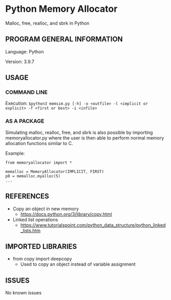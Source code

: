 # Python Memory Allocator
Malloc, free, realloc, and sbrk in Python

## PROGRAM GENERAL INFORMATION

Language: Python

Version: 3.9.7

## USAGE

### COMMAND LINE

Execution: ```$python3 memsim.py [-h] -o <outfile> -l <implicit or explicit> -f <first or best> -i <infile>```

### AS A PACKAGE

Simulating malloc, realloc, free, and sbrk is also possible by importing memoryallocator.py where the user is then able to perform normal memory allocation functions similar to C.

Example:

```
from memoryallocator import *

memalloc = MemoryAllocator(IMPLICIT, FIRST)
p0 = memalloc.myalloc(5)
...
```

## REFERENCES

* Copy an object in new memory
  * https://docs.python.org/3/library/copy.html
* Linked list operations
  * https://www.tutorialspoint.com/python_data_structure/python_linked_lists.htm
  
## IMPORTED LIBRARIES

* from copy import deepcopy
  * Used to copy an object instead of variable assignment

## ISSUES

No known issues
